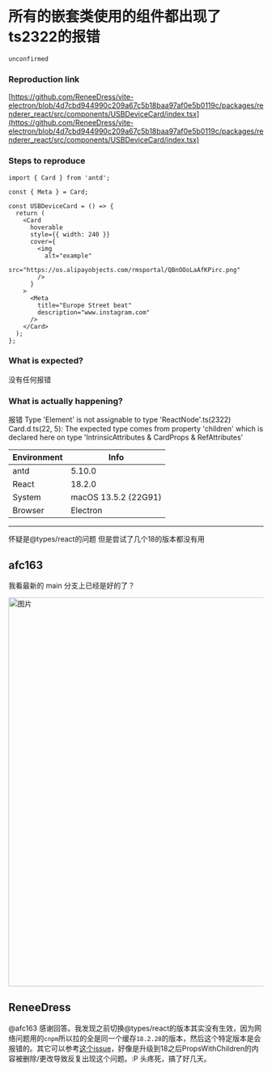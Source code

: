 # 所有的嵌套类使用的组件都出现了ts2322的报错

`unconfirmed`

### Reproduction link

[https://github.com/ReneeDress/vite-electron/blob/4d7cbd944990c209a67c5b18baa97af0e5b0119c/packages/renderer_react/src/components/USBDeviceCard/index.tsx](https://github.com/ReneeDress/vite-electron/blob/4d7cbd944990c209a67c5b18baa97af0e5b0119c/packages/renderer_react/src/components/USBDeviceCard/index.tsx)

### Steps to reproduce

```
import { Card } from 'antd';

const { Meta } = Card;

const USBDeviceCard = () => {
  return (
    <Card
      hoverable
      style={{ width: 240 }}
      cover={
        <img
          alt="example"
          src="https://os.alipayobjects.com/rmsportal/QBnOOoLaAfKPirc.png"
        />
      }
    >
      <Meta
        title="Europe Street beat"
        description="www.instagram.com"
      />
    </Card>
  );
};

```

### What is expected?

没有任何报错

### What is actually happening?

报错
Type 'Element' is not assignable to type 'ReactNode'.ts(2322)
Card.d.ts(22, 5): The expected type comes from property 'children' which is declared here on type 'IntrinsicAttributes & CardProps & RefAttributes<HTMLDivElement>'

| Environment | Info                 |
| ----------- | -------------------- |
| antd        | 5.10.0               |
| React       | 18.2.0               |
| System      | macOS 13.5.2 (22G91) |
| Browser     | Electron             |

---

怀疑是@types/react的问题 但是尝试了几个18的版本都没有用

<!-- generated by ant-design-issue-helper. DO NOT REMOVE -->

## afc163

我看最新的 main 分支上已经是好的了？

<img width="769" alt="图片" src="https://github.com/ant-design/ant-design/assets/507615/6de5a743-1cb4-4785-a9fe-49a08dff54bd">

## ReneeDress

@afc163 感谢回答。我发现之前切换@types/react的版本其实没有生效，因为网络问题用的`cnpm`所以拉的全是同一个缓存`18.2.28`的版本，然后这个特定版本是会报错的。其它可以参考[这个issue](https://github.com/remix-run/remix/issues/7514)，好像是升级到18之后PropsWithChildren的内容被删除/更改导致反复出现这个问题。:P 头疼死，搞了好几天。
